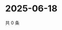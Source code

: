 # 2025-06-18

共 0 条

<!-- BEGIN ZHIHUVIDEO -->
<!-- 最后更新时间 Wed Jun 18 2025 02:16:13 GMT+0800 (China Standard Time) -->

<!-- END ZHIHUVIDEO -->
